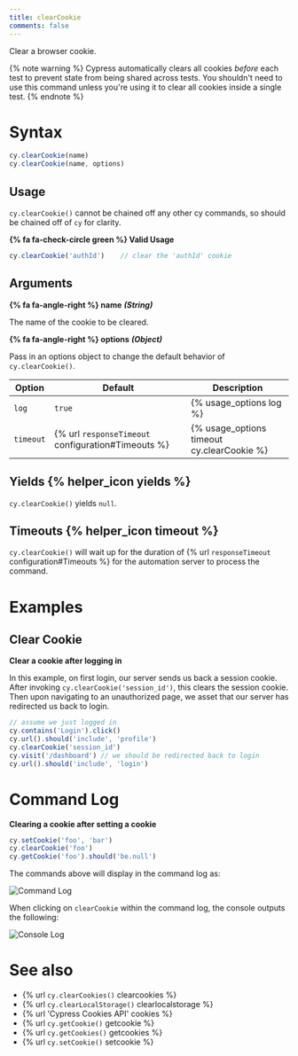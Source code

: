 ```yaml
---
title: clearCookie
comments: false
---
```


Clear a browser cookie.

{% note warning %}
Cypress automatically clears all cookies *before* each test to prevent state from being shared across tests. You shouldn't need to use this command unless you're using it to clear all cookies inside a single test.
{% endnote %}

# Syntax


```javascript
cy.clearCookie(name)
cy.clearCookie(name, options)
```

## Usage

`cy.clearCookie()` cannot be chained off any other cy commands, so should be chained off of `cy` for clarity.

**{% fa fa-check-circle green %} Valid Usage**

```javascript
cy.clearCookie('authId')    // clear the 'authId' cookie
```

## Arguments

**{% fa fa-angle-right %} name** ***(String)***

The name of the cookie to be cleared.

**{% fa fa-angle-right %} options** ***(Object)***

Pass in an options object to change the default behavior of `cy.clearCookie()`.

Option | Default | Description
--- | --- | ---
`log` | `true` | {% usage_options log %}
`timeout` | {% url `responseTimeout` configuration#Timeouts %} | {% usage_options timeout cy.clearCookie %}

## Yields {% helper_icon yields %}

`cy.clearCookie()` yields `null`.

## Timeouts {% helper_icon timeout %}

`cy.clearCookie()` will wait up for the duration of {% url `responseTimeout` configuration#Timeouts %} for the automation server to process the command.

# Examples

## Clear Cookie

**Clear a cookie after logging in**

In this example, on first login, our server sends us back a session cookie. After invoking `cy.clearCookie('session_id')`, this clears the session cookie. Then upon navigating to an unauthorized page, we asset that our server has redirected us back to login.

```javascript
// assume we just logged in
cy.contains('Login').click()
cy.url().should('include', 'profile')
cy.clearCookie('session_id')
cy.visit('/dashboard') // we should be redirected back to login
cy.url().should('include', 'login')
```

# Command Log

**Clearing a cookie after setting a cookie**

```javascript
cy.setCookie('foo', 'bar')
cy.clearCookie('foo')
cy.getCookie('foo').should('be.null')
```

The commands above will display in the command log as:

![Command Log](/img/api/clearcookie/clear-cookie-in-browser-tests.png)

When clicking on `clearCookie` within the command log, the console outputs the following:

![Console Log](/img/api/clearcookie/cleared-cookie-shown-in-console.png)

# See also

- {% url `cy.clearCookies()` clearcookies %}
- {% url `cy.clearLocalStorage()` clearlocalstorage %}
- {% url 'Cypress Cookies API' cookies %}
- {% url `cy.getCookie()` getcookie %}
- {% url `cy.getCookies()` getcookies %}
- {% url `cy.setCookie()` setcookie %}
